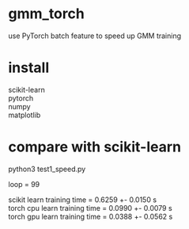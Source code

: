 # gmm_torch
use PyTorch batch feature to speed up GMM training

# install
scikit-learn <br />
pytorch <br />
numpy <br />
matplotlib <br />

# compare with scikit-learn

python3 test1_speed.py <br />

loop = 99 <br />

scikit learn training time = 0.6259 +- 0.0150 s <br />
torch cpu learn training time = 0.0990 +- 0.0079 s <br />
torch gpu learn training time = 0.0388 +- 0.0562 s <br />